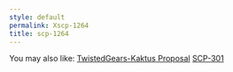 ```yaml
---
style: default
permalink: Xscp-1264
title: scp-1264
---
```

You may also like:
[TwistedGears-Kaktus Proposal](http://scp-wiki.net/twistedgears-kaktus-proposal)
[SCP-301](http://scp-wiki.net/scp-301)